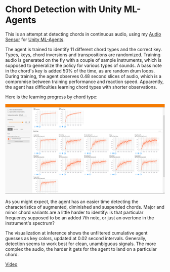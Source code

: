 
# Chord Detection with Unity ML-Agents
This is an attempt at detecting chords in continuous audio, using my [Audio Sensor](https://github.com/mbaske/ml-audio-sensor) for [Unity ML-Agents](https://github.com/Unity-Technologies/ml-agents).

The agent is trained to identify 11 different chord types and the correct key. Types, keys, chord inversions and transpositions are randomized. Training audio is generated on the fly with a couple of sample instruments, which is supposed to generalize the policy for various types of sounds. A bass note in the chord's key is added 50% of the time, as are random drum loops.
During training, the agent observes 0.48 second slices of audio, which is a compromise between training performance and reaction speed. Apparently, the agent has difficulties learning chord types with shorter observations. 

Here is the learning progress by chord type:

![Tensorboard](Tensorboard.png)

As you might expect, the agent has an easier time detecting the characteristics of augmented, diminished and suspended chords. Major and minor chord variants are a little harder to identify: is that particular frequency supposed to be an added 7th note, or just an overtone in the instrument's spectrum?

The visualization at inference shows the unfiltered cumulative agent guesses as key colors, updated at 0.02 second intervals.
Generally, detection seems to work best for clean, unambiguous signals. The more complex the audio, the harder it gets for the agent to land on a particular chord. 

[Video](https://youtu.be/FuOo7v1pAlY)

